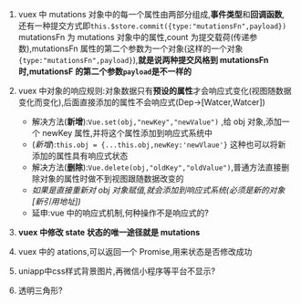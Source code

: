 1. vuex 中 mutations 对象中的每一个属性由两部分组成,**事件类型**和**回调函数**,还有一种提交方式即`this.$store.commit({type:"mutationsFn",payload})` mutationsFn 为 mutations 对象中的属性,count 为提交载荷(传递参数),mutationsFn 属性的第二个参数为一个对象(这样的一个对象`{type:"mutationsFn",payload}`),**就是说两种提交风格到 mutationsFn 时,mutationsF 的第二个参数`payload`是不一样的**
2. vuex 中对象的响应规则:对象数据只有**预设的属性**才会响应式变化(视图随数据变化而变化),后面直接添加的属性不会响应式(Dep->[Watcer,Watcer])

   - 解决方法(**新增**):`Vue.set(obj,"newKey","newValue")` ,给 obj 对象,添加一个 newKey 属性,并将这个属性添加到响应式系统中
   - (_新增_):`this.obj = {...this.obj,newKey:'newVlaue'}` 这种也可以将新添加的属性具有响应式状态
   - 解决方法(**删除**):`Vue.delete(obj,"oldKey","oldValue")`,普通方法直接删除对象的属性时做不到视图跟随数据改变的
   - _如果是直接重新对 obj 对象赋值,就会添加到响应式系统(必须是新的对象[新引用地址])_
   - 延申:vue 中的响应式机制,何种操作不是响应式的?

3. **vuex 中修改 state 状态的唯一途径就是 mutations**
4. vuex 中的 atations,可以返回一个 Promise,用来状态是否修改成功
5. uniapp中css样式背景图片,再微信小程序等平台不显示?
6. 透明三角形?
